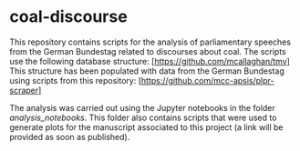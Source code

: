 # coal-discourse

This repository contains scripts for the analysis of parliamentary speeches from the German Bundestag related to discourses about coal. The scripts use the following database structure:
[https://github.com/mcallaghan/tmv]
This structure has been populated with data from the German Bundestag using scripts from this repository:
[https://github.com/mcc-apsis/plpr-scraper]

The analysis was carried out using the Jupyter notebooks in the folder *analysis_notebooks*. This folder also contains scripts that were used to generate plots for the manuscript associated to this project (a link will be provided as soon as published).